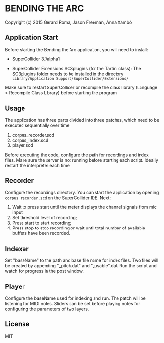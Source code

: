 BENDING THE ARC
===============
Copyright (c) 2015 Gerard Roma, Jason Freeman, Anna Xambó


Application Start
-----------------

Before starting the Bending the Arc application, you will need to install:

* SuperCollider 3.7alpha1

* SuperCollider Extensions SC3plugins (for the Tartini class): <Link>
The SC3plugins folder needs to be installed in the directory ``Library/Application Support/SuperCollider/Extensions/``

Make sure to restart SuperCollider or recompile the class library (Language > Recompile Class Library) before starting the program.


Usage
-----

The application has three parts divided into three patches, which need to be executed sequentially over time: 

1) corpus_recorder.scd
2) corpus_index.scd
3) player.scd

Before executing the code, configure the path for recordings and index files. Make sure the server is not running before starting each script. Ideally restart the interpreter each time.


Recorder
--------

Configure the recordings directory. You can start the application by opening `corpus_recorder.scd` on the SuperCollider IDE. Next:

1) Wait to press start until the meter displays the channel signals from mic input; 
2) Set threshold level of recording; 
3) Press start to start recording; 
4) Press stop to stop recording or wait until total number of available buffers have been recorded.

Indexer
-------
Set "baseName" to the path and base file name for index files. Two files will be created by appending "_pitch.dat" and "_usable".dat. Run the script and watch for progress in the post window.

Player
-------
Configure the baseName used for indexing and run. The patch will be listening for MIDI notes. Sliders can be set before playing notes for configuring the parameters of two layers.

License
-------

MIT



